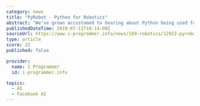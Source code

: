 ```yaml
---
category: news
title: "PyRobot - Python for Robotics"
abstract: "We've grown accustomed to hearing about Python being used for pretty much everything, albeit mostly for data science. It's time to consider it for robotics too. The same way Python provides a higher level of abstraction over programming concepts, so does ..."
publishedDateTime: 2019-07-11T18:14:00Z
sourceUrl: https://www.i-programmer.info/news/169-robotics/12922-pyrobot-python-for-robotics.html
type: article
score: 22
published: false

provider:
  name: I Programmer
  id: i-programmer.info

topics:
  - AI
  - Facebook AI
---
```

